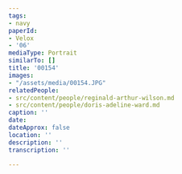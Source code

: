 ```yaml
---
tags:
- navy
paperId:
- Velox
- '06'
mediaType: Portrait
similarTo: []
title: '00154'
images:
- "/assets/media/00154.JPG"
relatedPeople:
- src/content/people/reginald-arthur-wilson.md
- src/content/people/doris-adeline-ward.md
caption: ''
date: 
dateApprox: false
location: ''
description: ''
transcription: ''

---
```

